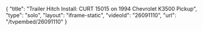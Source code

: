 {
    "title": "Trailer Hitch Install: CURT 15015 on 1994 Chevrolet K3500 Pickup",
    "type": "solo",
    "layout": "iframe-static",
    "videoId": "26091110",
    "url": "\/tvpembed\/26091110"
}